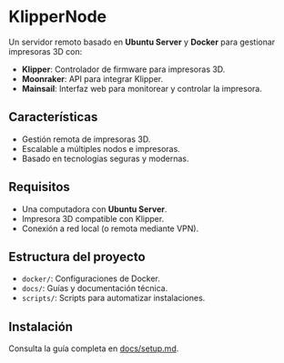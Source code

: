 # KlipperNode

Un servidor remoto basado en **Ubuntu Server** y **Docker** para gestionar impresoras 3D con:
- **Klipper**: Controlador de firmware para impresoras 3D.
- **Moonraker**: API para integrar Klipper.
- **Mainsail**: Interfaz web para monitorear y controlar la impresora.

## Características
- Gestión remota de impresoras 3D.
- Escalable a múltiples nodos e impresoras.
- Basado en tecnologías seguras y modernas.

## Requisitos
- Una computadora con **Ubuntu Server**.
- Impresora 3D compatible con Klipper.
- Conexión a red local (o remota mediante VPN).

## Estructura del proyecto
- `docker/`: Configuraciones de Docker.
- `docs/`: Guías y documentación técnica.
- `scripts/`: Scripts para automatizar instalaciones.

## Instalación
Consulta la guía completa en [docs/setup.md](docs/setup.md).
